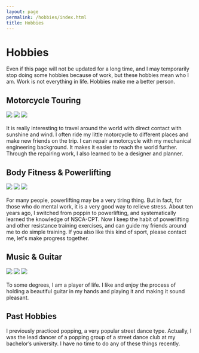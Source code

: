 ```yaml
---
layout: page
permalink: /hobbies/index.html
title: Hobbies
---
```


# Hobbies

Even if this page will not be updated for a long time, and I may temporarily stop doing some hobbies because of work, but these hobbies mean who I am. Work is not everything in life. Hobbies make me a better person.

## Motorcycle Touring

<div class="third">
<img src="/images/touring1.jpg">
<img src="/images/touring2.jpg">
<img src="/images/touring3.jpg">
</div>
<br>It is really interesting to travel around the world with direct contact with sunshine and wind. I often ride my little motorcycle to different places and make new friends on the trip. I can repair a motorcycle with my mechanical engineering background. It makes it easier to reach the world further. Through the repairing work, I also learned to be a designer and planner.



## Body Fitness & Powerlifting

<div class="third">
<img src="/images/powerlift1.jpg">
<img src="/images/powerlift2.jpg">
<img src="/images/powerlift3.png">
</div>
<br>For many people, powerlifting may be a very tiring thing. But in fact, for those who do mental work, it is a very good way to relieve stress. About ten years ago, I switched from poppin to powerlifting, and systematically learned the knowledge of NSCA-CPT. Now I keep the habit of powerlifting and other resistance training exercises, and can guide my friends around me to do simple training. If you also like this kind of sport, please contact me, let's make progress together.

## Music & Guitar

<div class="third">
<img src="/images/lgwguitar1.jpg">
<img src="/images/lgwguitar2.jpg">
<img src="/images/lgwguitar3.jpg">
</div>
<br>To some degrees, I am a player of life. I like and enjoy the process of holding a beautiful guitar in my hands and playing it and making it sound pleasant.


## Past Hobbies

I previously practiced popping, a very popular street dance type. Actually, I was the lead dancer of a popping group of a street dance club at my bachelor’s university. I have no time to do any of these things recently.

